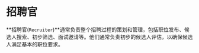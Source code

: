 # 招聘官

**招聘官(`Recruiter`)**通常负责整个招聘过程的策划和管理，包括职位发布、候选人搜索、初步筛选、面试邀请等。他们通常负责初步的候选人评估，以确保候选人满足基本的职位要求。
